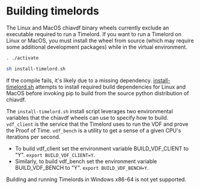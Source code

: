 # Building timelords

The Linux and MacOS chiavdf binary wheels currently exclude an executable
required to run a Timelord. If you want to run a Timelord on Linux or MacOS,
you must install the wheel from source (which may require some additional
development packages) while in the virtual environment.

```bash
. ./activate

sh install-timelord.sh
```

If the compile fails, it's likely due to a missing dependency.
[install-timelord.sh](https://github.com/Chia-Network/chia-blockchain/blob/main/install-timelord.sh)
attempts to install required build dependencies for Linux and MacOS before
invoking pip to build from the source python distribution of chiavdf.

The `install-timelord.sh` install script leverages two environmental variables
that the chiavdf wheels can use to specify how to build. `vdf_client` is the
service that the Timelord uses to run the VDF and prove the Proof of Time.
`vdf_bench` is a utility to get a sense of a given CPU's iterations per second.

- To build vdf_client set the environment variable BUILD_VDF_CLIENT to "Y".
`export BUILD_VDF_CLIENT=Y`.
- Similarly, to build vdf_bench set the environment variable BUILD_VDF_BENCH
to "Y". `export BUILD_VDF_BENCH=Y`.

Building and running Timelords in Windows x86-64 is not yet supported.
